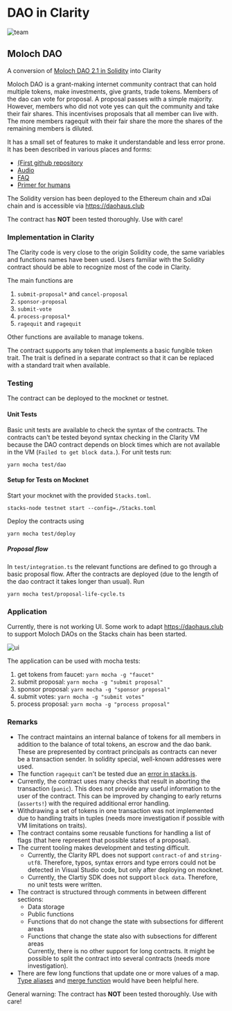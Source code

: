 # DAO in Clarity

![team](images/team.jpg)

## Moloch DAO

A conversion of [Moloch DAO 2.1 in Solidity](https://github.com/HausDAO/Molochv2.1/blob/6840897f8766d4c5cc6cfd7a4b8a8f98cb9644b5/Flat_Moloch_v2.1.sol) into Clarity

Moloch DAO is a grant-making internet community contract that can hold multiple tokens, make investments, give grants, trade tokens. Members of the dao can vote for proposal. A proposal passes with a simple majority. However, members who did not vote yes can quit the community and take their fair shares. This incentivises proposals that all member can live with. The more members ragequit with their fair share the more the shares of the remaining members is diluted.

It has a small set of features to make it understandable and less error prone. It has been described in various places and forms:

- [(First github repository](https://github.com/austintgriffith/moloch)
- [Audio](https://epicenter.tv/episodes/297/)
- [FAQ](https://daohaus.club/help#xDAI)
- [Primer for humans](https://medium.com/raid-guild/moloch-evolved-v2-primer-25c9cdeab455)

The Solidity version has been deployed to the Ethereum chain and xDai chain and is accessible via https://daohaus.club

The contract has **NOT** been tested thoroughly. Use with care!

### Implementation in Clarity

The Clarity code is very close to the origin Solidity code, the same variables and functions names have been used. Users familiar with the Solidity contract should be able to recognize most of the code in Clarity.

The main functions are

1. `submit-proposal*` and `cancel-proposal`
1. `sponsor-proposal`
1. `submit-vote`
1. `process-proposal*`
1. `ragequit` and `ragequit`

Other functions are available to manage tokens.

The contract supports any token that implements a basic fungible token trait. The trait is defined in a separate contract so that it can be replaced with a standard trait when available.

### Testing

The contract can be deployed to the mocknet or testnet.

#### Unit Tests

Basic unit tests are available to check the syntax of the contracts. The contracts can't be tested beyond syntax checking in the Clarity VM because the DAO contract depends on block times which are not available in the VM (`Failed to get block data.`). For unit tests run:

```
yarn mocha test/dao
```

#### Setup for Tests on Mocknet

Start your mocknet with the provided `Stacks.toml`.

```
stacks-node testnet start --config=./Stacks.toml
```

Deploy the contracts using

```
yarn mocha test/deploy
```

##### Proposal flow

In `test/integration.ts` the relevant functions are defined to go through a basic proposal flow.
After the contracts are deployed (due to the length of the dao contract it takes longer than usual). Run

```
yarn mocha test/proposal-life-cycle.ts
```

### Application

Currently, there is not working UI. Some work to adapt https://daohaus.club to support Moloch DAOs on the Stacks chain has been started.

![ui](images/ui.jpg)

The application can be used with mocha tests:

1. get tokens from faucet: `yarn mocha -g "faucet"`
1. submit proposal: `yarn mocha -g "submit proposal"`
1. sponsor proposal: `yarn mocha -g "sponsor proposal"`
1. submit votes: `yarn mocha -g "submit votes"`
1. process proposal: `yarn mocha -g "process proposal"`

### Remarks

- The contract maintains an internal balance of tokens for all members in addition to the balance of total tokens, an escrow and the dao bank. These are prepresented by contract principals as contracts can never be a transaction sender. In solidity special, well-known addresses were used.
- The function `ragequit` can't be tested due an [error in stacks.js](https://github.com/blockstack/stacks.js/issues/872).
- Currently, the contract uses many checks that result in aborting the transaction (`panic`). This does not provide any useful information to the user of the contract. This can be improved by changing to early returns (`asserts!`) with the required additional error handling.
- Withdrawing a set of tokens in one transaction was not implemented due to handling traits in tuples (needs more investigation if possible with VM limitations on traits).
- The contract contains some reusable functions for handling a list of flags (that here represent that possible states of a proposal).
- The current tooling makes development and testing difficult.
  - Currently, the Clarity RPL does not support `contract-of` and `string-utf8`. Therefore, typos, syntax errors and type errors could not be detected in Visual Studio code, but only after deploying on mocknet.
  - Currently, the Clartiy SDK does not support `block data`. Therefore, no unit tests were written.
- The contract is structured through comments in between different sections:
  - Data storage
  - Public functions
  - Functions that do not change the state with subsections for different areas
  - Functions that change the state also with subsections for different areas  
    Currently, there is no other support for long contracts. It might be possible to split the contract into several contracts (needs more investigation).
- There are few long functions that update one or more values of a map. [Type aliases](https://github.com/clarity-lang/reference/issues/6) and [merge function](https://github.com/blockstack/stacks-blockchain/pull/2117) would have been helpful here.

General warning: The contract has **NOT** been tested thoroughly. Use with care!
